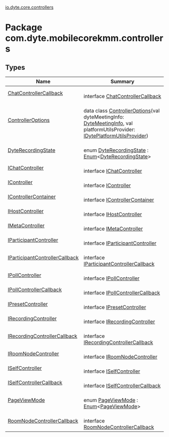 [io.dyte.core.controllers](index.md)

# Package com.dyte.mobilecorekmm.controllers

## Types

| Name | Summary |
|---|---|
| [ChatControllerCallback](-chat-controller-callback/index.md) | <br/>interface [ChatControllerCallback](-chat-controller-callback/index.md) |
| [ControllerOptions](-controller-options/index.md) | <br/>data class [ControllerOptions](-controller-options/index.md)(val dyteMeetingInfo: [DyteMeetingInfo](../com.dyte.mobilecorekmm.models/-dyte-meeting-info/index.md), val platformUtilsProvider: [IDytePlatformUtilsProvider](../com.dyte.mobilecorekmm.platform/-i-dyte-platform-utils-provider/index.md)) |
| [DyteRecordingState](-dyte-recording-state/index.md) | <br/>enum [DyteRecordingState](-dyte-recording-state/index.md) : [Enum](https://kotlinlang.org/api/latest/jvm/stdlib/kotlin/-enum/index.html)&lt;[DyteRecordingState](-dyte-recording-state/index.md)&gt; |
| [IChatController](-i-chat-controller/index.md) | <br/>interface [IChatController](-i-chat-controller/index.md) |
| [IController](-i-controller/index.md) | <br/>interface [IController](-i-controller/index.md) |
| [IControllerContainer](-i-controller-container/index.md) | <br/>interface [IControllerContainer](-i-controller-container/index.md) |
| [IHostController](-i-host-controller/index.md) | <br/>interface [IHostController](-i-host-controller/index.md) |
| [IMetaController](-i-meta-controller/index.md) | <br/>interface [IMetaController](-i-meta-controller/index.md) |
| [IParticipantController](-i-participant-controller/index.md) | <br/>interface [IParticipantController](-i-participant-controller/index.md) |
| [IParticipantControllerCallback](-i-participant-controller-callback/index.md) | <br/>interface [IParticipantControllerCallback](-i-participant-controller-callback/index.md) |
| [IPollController](-i-poll-controller/index.md) | <br/>interface [IPollController](-i-poll-controller/index.md) |
| [IPollControllerCallback](-i-poll-controller-callback/index.md) | <br/>interface [IPollControllerCallback](-i-poll-controller-callback/index.md) |
| [IPresetController](-i-preset-controller/index.md) | <br/>interface [IPresetController](-i-preset-controller/index.md) |
| [IRecordingController](-i-recording-controller/index.md) | <br/>interface [IRecordingController](-i-recording-controller/index.md) |
| [IRecordingControllerCallback](-i-recording-controller-callback/index.md) | <br/>interface [IRecordingControllerCallback](-i-recording-controller-callback/index.md) |
| [IRoomNodeController](-i-room-node-controller/index.md) | <br/>interface [IRoomNodeController](-i-room-node-controller/index.md) |
| [ISelfController](-i-self-controller/index.md) | <br/>interface [ISelfController](-i-self-controller/index.md) |
| [ISelfControllerCallback](-i-self-controller-callback/index.md) | <br/>interface [ISelfControllerCallback](-i-self-controller-callback/index.md) |
| [PageViewMode](-page-view-mode/index.md) | <br/>enum [PageViewMode](-page-view-mode/index.md) : [Enum](https://kotlinlang.org/api/latest/jvm/stdlib/kotlin/-enum/index.html)&lt;[PageViewMode](-page-view-mode/index.md)&gt; |
| [RoomNodeControllerCallback](-room-node-controller-callback/index.md) | <br/>interface [RoomNodeControllerCallback](-room-node-controller-callback/index.md) |
